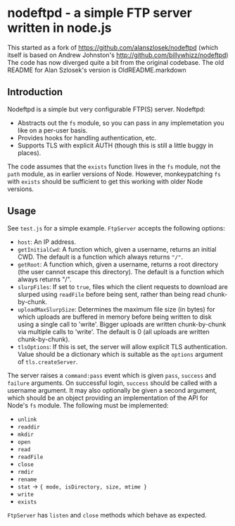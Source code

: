 nodeftpd - a simple FTP server written in node.js
====

This started as a fork of https://github.com/alanszlosek/nodeftpd
(which itself is based on Andrew Johnston's http://github.com/billywhizz/nodeftpd)
The code has now diverged quite a bit from the original codebase.
The old README for Alan Szlosek's version is OldREADME.markdown

Introduction
----

Nodeftpd is a simple but very configurable FTP(S) server. Nodeftpd:

* Abstracts out the `fs` module, so you can pass in any implemetation
  you like on a per-user basis.
* Provides hooks for handling authentication, etc.
* Supports TLS with explicit AUTH (though this is still a little buggy in places).

The code assumes that the `exists` function lives in the `fs` module, not the
`path` module, as in earlier versions of Node. However, monkeypatching `fs`
with `exists` should be sufficient to get this working with older Node versions.

Usage
----

See `test.js` for a simple example. `FtpServer` accepts the following options:

* `host`: An IP address.
* `getInitialCwd`: A function which, given a username, returns an initial CWD.
  The default is a function which always returns `"/"`.
* `getRoot`: A function which, given a username, returns a root directory (the
  user cannot escape this directory). The default is a function which always
  returns "/".
* `slurpFiles`: If set to `true`, files which the client requests to download
   are slurped using `readFile` before being sent, rather than being read
   chunk-by-chunk.
* `uploadMaxSlurpSize`: Determines the maximum file size (in bytes) for
  which uploads are buffered in memory before being written to disk using
  a single call to 'write'. Bigger uploads are written chunk-by-chunk via
  multiple calls to 'write'. The default is 0 (all uploads are written chunk-by-chunk).
* `tlsOptions`: If this is set, the server will allow explicit TLS authentication.
  Value should be a dictionary which is suitable as the `options` argument of
  `tls.createServer`.

The server raises a `command:pass` event which is given `pass`, `success` and
`failure` arguments. On successful login, `success` should be called with a
username argument. It may also optionally be given a second argument, which
should be an object providing an implementation of the API for Node's `fs`
module. The following must be implemented:

* `unlink`
* `readdir`
* `mkdir`
* `open`
* `read`
* `readFile`
* `close`
* `rmdir`
* `rename`
* `stat` → `{ mode, isDirectory, size, mtime }`
* `write`
* `exists`

`FtpServer` has `listen` and `close` methods which behave as expected.